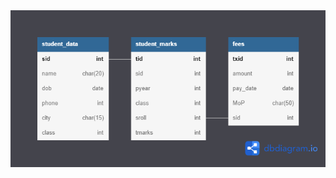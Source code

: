 
<html>
<body>
  <img src=https://github.com/debanjan0/Student_Managment_System_with_Python_Curses/blob/main/stu_man_sys.png>
</body>
</html>


